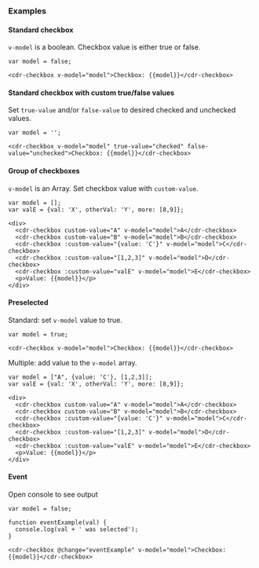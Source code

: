 ### Examples

#### Standard checkbox

`v-model` is a boolean. Checkbox value is either true or false.

```
var model = false;

<cdr-checkbox v-model="model">Checkbox: {{model}}</cdr-checkbox>
```

#### Standard checkbox with custom true/false values

Set `true-value` and/or `false-value` to desired checked and unchecked values.

```
var model = '';

<cdr-checkbox v-model="model" true-value="checked" false-value="unchecked">Checkbox: {{model}}</cdr-checkbox>
```

#### Group of checkboxes

`v-model` is an Array. Set checkbox value with `custom-value`.

```
var model = [];
var valE = {val: 'X', otherVal: 'Y', more: [8,9]};

<div>
  <cdr-checkbox custom-value="A" v-model="model">A</cdr-checkbox>
  <cdr-checkbox custom-value="B" v-model="model">B</cdr-checkbox>
  <cdr-checkbox :custom-value="{value: 'C'}" v-model="model">C</cdr-checkbox>
  <cdr-checkbox :custom-value="[1,2,3]" v-model="model">D</cdr-checkbox>
  <cdr-checkbox :custom-value="valE" v-model="model">E</cdr-checkbox>
  <p>Value: {{model}}</p>
</div>
```

#### Preselected

Standard: set `v-model` value to true.

```
var model = true;

<cdr-checkbox v-model="model">Checkbox: {{model}}</cdr-checkbox>
```

Multiple: add value to the `v-model` array.

```
var model = ["A", {value: 'C'}, [1,2,3]];
var valE = {val: 'X', otherVal: 'Y', more: [8,9]};

<div>
  <cdr-checkbox custom-value="A" v-model="model">A</cdr-checkbox>
  <cdr-checkbox custom-value="B" v-model="model">B</cdr-checkbox>
  <cdr-checkbox :custom-value="{value: 'C'}" v-model="model">C</cdr-checkbox>
  <cdr-checkbox :custom-value="[1,2,3]" v-model="model">D</cdr-checkbox>
  <cdr-checkbox :custom-value="valE" v-model="model">E</cdr-checkbox>
  <p>Value: {{model}}</p>
</div>
```

#### Event

Open console to see output

```
var model = false;

function eventExample(val) {
  console.log(val + ' was selected');
}

<cdr-checkbox @change="eventExample" v-model="model">Checkbox: {{model}}</cdr-checkbox>
```
